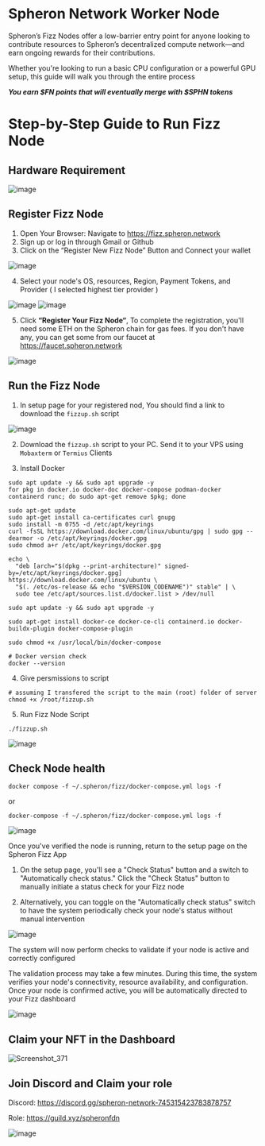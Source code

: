 # Spheron Network Worker Node
Spheron’s Fizz Nodes offer a low-barrier entry point for anyone looking to contribute resources to Spheron’s decentralized compute network—and earn ongoing rewards for their contributions.

Whether you're looking to run a basic CPU configuration or a powerful GPU setup, this guide will walk you through the entire process

***You earn $FN points that will eventually merge with $SPHN tokens***


# Step-by-Step Guide to Run Fizz Node

## Hardware Requirement
![image](https://github.com/user-attachments/assets/d9d9f0a7-a2f2-41da-8194-16d6dd4b8a00)

## Register Fizz Node
1. Open Your Browser: Navigate to https://fizz.spheron.network
2. Sign up or log in through Gmail or Github
3. Click on the “Register New Fizz Node” Button and Connect your wallet

![image](https://github.com/user-attachments/assets/2876dc7d-dc59-460c-9a0d-f42ce0ea4343)

4. Select your node's OS, resources, Region, Payment Tokens, and Provider ( I selected highest tier provider )

![image](https://github.com/user-attachments/assets/536c09d7-1af6-4832-9b4c-33b9861fecd6)
![image](https://github.com/user-attachments/assets/2ce43536-0cbd-435a-baf3-9beb0c05c645)

5. Click **“Register Your Fizz Node“**, To complete the registration, you'll need some ETH on the Spheron chain for gas fees. If you don't have any, you can get some from our faucet at https://faucet.spheron.network

![image](https://github.com/user-attachments/assets/afcd4cd4-240d-46aa-a5d8-6d35bdea0741)


## Run the Fizz Node
1. In setup page for your registered nod, You should find a link to download the `fizzup.sh` script

![image](https://github.com/user-attachments/assets/3052022b-2a14-42a7-8613-bf6ea5624a08)

2. Download the `fizzup.sh` script to your PC. Send it to your VPS using `Mobaxterm` or `Termius` Clients

3. Install Docker
```console
sudo apt update -y && sudo apt upgrade -y
for pkg in docker.io docker-doc docker-compose podman-docker containerd runc; do sudo apt-get remove $pkg; done

sudo apt-get update
sudo apt-get install ca-certificates curl gnupg
sudo install -m 0755 -d /etc/apt/keyrings
curl -fsSL https://download.docker.com/linux/ubuntu/gpg | sudo gpg --dearmor -o /etc/apt/keyrings/docker.gpg
sudo chmod a+r /etc/apt/keyrings/docker.gpg

echo \
  "deb [arch="$(dpkg --print-architecture)" signed-by=/etc/apt/keyrings/docker.gpg] https://download.docker.com/linux/ubuntu \
  "$(. /etc/os-release && echo "$VERSION_CODENAME")" stable" | \
  sudo tee /etc/apt/sources.list.d/docker.list > /dev/null

sudo apt update -y && sudo apt upgrade -y

sudo apt-get install docker-ce docker-ce-cli containerd.io docker-buildx-plugin docker-compose-plugin

sudo chmod +x /usr/local/bin/docker-compose

# Docker version check
docker --version
```

4. Give persmissions to script
```console
# assuming I transfered the script to the main (root) folder of server
chmod +x /root/fizzup.sh
```

5. Run Fizz Node Script
```
./fizzup.sh
```

![image](https://github.com/user-attachments/assets/8c9d5d68-fa8c-42be-96e3-25f9958a0c25)

## Check Node health
```
docker compose -f ~/.spheron/fizz/docker-compose.yml logs -f
```
or
```
docker-compose -f ~/.spheron/fizz/docker-compose.yml logs -f
```

![image](https://github.com/user-attachments/assets/654ba484-14a2-4994-9a88-bdc10480b327)

Once you've verified the node is running, return to the setup page on the Spheron Fizz App

1. On the setup page, you'll see a "Check Status" button and a switch to "Automatically check status." Click the "Check Status" button to manually initiate a status check for your Fizz node

2. Alternatively, you can toggle on the "Automatically check status" switch to have the system periodically check your node's status without manual intervention

![image](https://github.com/user-attachments/assets/4c22eeda-92b3-4951-a572-d40bceb7585d)

The system will now perform checks to validate if your node is active and correctly configured

The validation process may take a few minutes. During this time, the system verifies your node's connectivity, resource availability, and configuration. Once your node is confirmed active, you will be automatically directed to your Fizz dashboard

![image](https://github.com/user-attachments/assets/a35241fd-841b-4ad6-bd99-36dc1a74970c)


## Claim your NFT in the Dashboard

![Screenshot_371](https://github.com/user-attachments/assets/f4b932eb-1ba4-42aa-837e-8d31b36b67f2)


## Join Discord and Claim your role
Discord: https://discord.gg/spheron-network-745315423783878757

Role: https://guild.xyz/spheronfdn

![image](https://github.com/user-attachments/assets/1ffe2ef2-4acc-49df-bc78-b87d7d041f8e)








